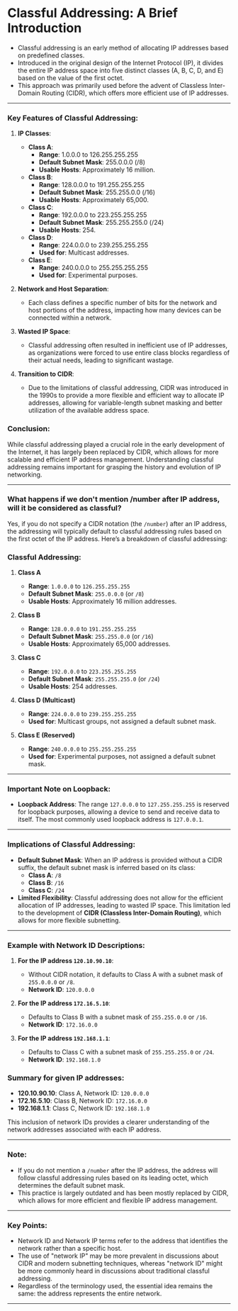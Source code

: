 # Classful Addressing: A Brief Introduction

- Classful addressing is an early method of allocating IP addresses based on predefined classes. 
- Introduced in the original design of the Internet Protocol (IP), it divides the entire IP address space into five distinct classes (A, B, C, D, and E) based on the value of the first octet. 
- This approach was primarily used before the advent of Classless Inter-Domain Routing (CIDR), which offers more efficient use of IP addresses.

---

### Key Features of Classful Addressing:

1. **IP Classes**:
   - **Class A**: 
     - **Range**: 1.0.0.0 to 126.255.255.255
     - **Default Subnet Mask**: 255.0.0.0 (/8)
     - **Usable Hosts**: Approximately 16 million.
   - **Class B**: 
     - **Range**: 128.0.0.0 to 191.255.255.255
     - **Default Subnet Mask**: 255.255.0.0 (/16)
     - **Usable Hosts**: Approximately 65,000.
   - **Class C**: 
     - **Range**: 192.0.0.0 to 223.255.255.255
     - **Default Subnet Mask**: 255.255.255.0 (/24)
     - **Usable Hosts**: 254.
   - **Class D**: 
     - **Range**: 224.0.0.0 to 239.255.255.255
     - **Used for**: Multicast addresses.
   - **Class E**: 
     - **Range**: 240.0.0.0 to 255.255.255.255
     - **Used for**: Experimental purposes.

2. **Network and Host Separation**:
   - Each class defines a specific number of bits for the network and host portions of the address, impacting how many devices can be connected within a network.

3. **Wasted IP Space**:
   - Classful addressing often resulted in inefficient use of IP addresses, as organizations were forced to use entire class blocks regardless of their actual needs, leading to significant wastage.

4. **Transition to CIDR**:
   - Due to the limitations of classful addressing, CIDR was introduced in the 1990s to provide a more flexible and efficient way to allocate IP addresses, allowing for variable-length subnet masking and better utilization of the available address space.

### Conclusion:
While classful addressing played a crucial role in the early development of the Internet, it has largely been replaced by CIDR, which allows for more scalable and efficient IP address management. Understanding classful addressing remains important for grasping the history and evolution of IP networking.

---

### What happens if we don't mention /number after IP address, will it be considered as classful?

Yes, if you do not specify a CIDR notation (the `/number`) after an IP address, the addressing will typically default to classful addressing rules based on the first octet of the IP address. Here’s a breakdown of classful addressing:

### Classful Addressing:

1. **Class A**
   - **Range**: `1.0.0.0` to `126.255.255.255`
   - **Default Subnet Mask**: `255.0.0.0` (or `/8`)
   - **Usable Hosts**: Approximately 16 million addresses.

2. **Class B**
   - **Range**: `128.0.0.0` to `191.255.255.255`
   - **Default Subnet Mask**: `255.255.0.0` (or `/16`)
   - **Usable Hosts**: Approximately 65,000 addresses.

3. **Class C**
   - **Range**: `192.0.0.0` to `223.255.255.255`
   - **Default Subnet Mask**: `255.255.255.0` (or `/24`)
   - **Usable Hosts**: 254 addresses.

4. **Class D (Multicast)**
   - **Range**: `224.0.0.0` to `239.255.255.255`
   - **Used for**: Multicast groups, not assigned a default subnet mask.

5. **Class E (Reserved)**
   - **Range**: `240.0.0.0` to `255.255.255.255`
   - **Used for**: Experimental purposes, not assigned a default subnet mask.

---

### Important Note on Loopback:

- **Loopback Address**: The range `127.0.0.0` to `127.255.255.255` is reserved for loopback purposes, allowing a device to send and receive data to itself. The most commonly used loopback address is `127.0.0.1`.

---

### Implications of Classful Addressing:

- **Default Subnet Mask**: When an IP address is provided without a CIDR suffix, the default subnet mask is inferred based on its class:
  - **Class A**: `/8`
  - **Class B**: `/16`
  - **Class C**: `/24`
- **Limited Flexibility**: Classful addressing does not allow for the efficient allocation of IP addresses, leading to wasted IP space. This limitation led to the development of **CIDR (Classless Inter-Domain Routing)**, which allows for more flexible subnetting.

---

### Example with Network ID Descriptions:

1. **For the IP address `120.10.90.10`**:
   - Without CIDR notation, it defaults to Class A with a subnet mask of `255.0.0.0` or `/8`.
   - **Network ID**: `120.0.0.0`

2. **For the IP address `172.16.5.10`**:
   - Defaults to Class B with a subnet mask of `255.255.0.0` or `/16`.
   - **Network ID**: `172.16.0.0`

3. **For the IP address `192.168.1.1`**:
   - Defaults to Class C with a subnet mask of `255.255.255.0` or `/24`.
   - **Network ID**: `192.168.1.0`

### Summary for given IP addresses:
- **120.10.90.10**: Class A, Network ID: `120.0.0.0`
- **172.16.5.10**: Class B, Network ID: `172.16.0.0`
- **192.168.1.1**: Class C, Network ID: `192.168.1.0`

This inclusion of network IDs provides a clearer understanding of the network addresses associated with each IP address.

---

### Note:
- If you do not mention a `/number` after the IP address, the address will follow classful addressing rules based on its leading octet, which determines the default subnet mask. 
- This practice is largely outdated and has been mostly replaced by CIDR, which allows for more efficient and flexible IP address management.

---

### Key Points:
- Network ID and Network IP terms refer to the address that identifies the network rather than a specific host.
- The use of "network IP" may be more prevalent in discussions about CIDR and modern subnetting techniques, whereas "network ID" might be more commonly heard in discussions about traditional classful addressing.
- Regardless of the terminology used, the essential idea remains the same: the address represents the entire network.

---